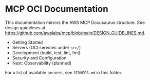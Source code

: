 # MCP OCI Documentation

This documentation mirrors the AWS MCP Docusaurus structure. See design guidelines at https://github.com/awslabs/mcp/blob/main/DESIGN_GUIDELINES.md.

- Getting Started
- Servers (OCI services under `src/`)
- Development (build, test, lint, fmt)
- Security and Configuration
- Next: Observability (planned)

For a list of available servers, see `SERVERS.md` in this folder.
